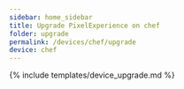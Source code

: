 ```yaml
---
sidebar: home_sidebar
title: Upgrade PixelExperience on chef
folder: upgrade
permalink: /devices/chef/upgrade
device: chef
---
```

{% include templates/device_upgrade.md %}
